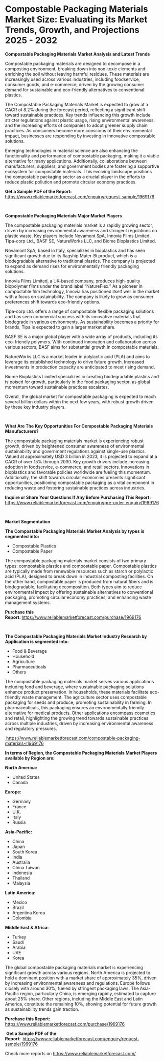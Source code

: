 <p><h1>Compostable Packaging Materials Market Size: Evaluating its Market Trends, Growth, and Projections 2025 - 2032</h1></p><p><strong>Compostable Packaging Materials Market Analysis and Latest Trends</strong></p>
<p><p>Compostable packaging materials are designed to decompose in a composting environment, breaking down into non-toxic elements and enriching the soil without leaving harmful residues. These materials are increasingly used across various industries, including foodservice, consumer goods, and e-commerce, driven by the growing consumer demand for sustainable and eco-friendly alternatives to conventional plastics.</p><p>The Compostable Packaging Materials Market is expected to grow at a CAGR of 8.2% during the forecast period, reflecting a significant shift toward sustainable practices. Key trends influencing this growth include stricter regulations against plastic usage, rising environmental awareness, and the increasing efforts of companies to adopt greener supply chain practices. As consumers become more conscious of their environmental impact, businesses are responding by investing in innovative compostable solutions. </p><p>Emerging technologies in material science are also enhancing the functionality and performance of compostable packaging, making it a viable alternative for many applications. Additionally, collaborations between manufacturers, suppliers, and government bodies are fostering a supportive ecosystem for compostable materials. This evolving landscape positions the compostable packaging sector as a crucial player in the efforts to reduce plastic pollution and promote circular economy practices.</p></p>
<p><strong>Get a Sample PDF of the Report:&nbsp;</strong> <a href="https://www.reliablemarketforecast.com/enquiry/request-sample/1969176?utm_campaign=2243&utm_medium=2&utm_source=Github&utm_content=ia&utm_term=30012025&utm_id=compostable-packaging-materials">https://www.reliablemarketforecast.com/enquiry/request-sample/1969176</a></p>
<p>&nbsp;</p>
<p><strong>Compostable Packaging Materials Major Market Players</strong></p>
<p><p>The compostable packaging materials market is a rapidly growing sector, driven by increasing environmental awareness and stringent regulations on plastic waste. Key players include Novamont SpA, Innovia Films Limited, Tipa-corp Ltd., BASF SE, NatureWorks LLC, and Biome Bioplastics Limited.</p><p>Novamont SpA, based in Italy, specializes in bioplastics and has seen significant growth due to its flagship Mater-Bi product, which is a biodegradable alternative to traditional plastics. The company is projected to expand as demand rises for environmentally friendly packaging solutions.</p><p>Innovia Films Limited, a UK-based company, produces high-quality biopolymer films under the brand label “NatureFlex.” As a pioneer in compostable film technology, Innovia has positioned itself well in the market with a focus on sustainability. The company is likely to grow as consumer preferences shift towards eco-friendly options.</p><p>Tipa-corp Ltd. offers a range of compostable flexible packaging solutions and has seen commercial success with its innovative materials that biodegrade in various environments. As sustainability becomes a priority for brands, Tipa is expected to gain a larger market share.</p><p>BASF SE is a major global player with a wide array of products, including its eco-friendly polymers. With continued innovation and collaboration across various sectors, BASF aims for substantial growth in compostable materials.</p><p>NatureWorks LLC is a market leader in polylactic acid (PLA) and aims to leverage its established technology to drive future growth. Increased investments in production capacity are anticipated to meet rising demand.</p><p>Biome Bioplastics Limited specializes in creating biodegradable plastics and is poised for growth, particularly in the food packaging sector, as global momentum toward sustainable practices escalates.</p><p>Overall, the global market for compostable packaging is expected to reach several billion dollars within the next few years, with robust growth driven by these key industry players.</p></p>
<p>&nbsp;</p>
<p><strong>What Are The Key Opportunities For Compostable Packaging Materials Manufacturers?</strong></p>
<p><p>The compostable packaging materials market is experiencing robust growth, driven by heightened consumer awareness of environmental sustainability and government regulations against single-use plastics. Valued at approximately USD 3 billion in 2023, it is projected to expand at a CAGR of over 15% through 2030. Key growth drivers include increasing adoption in foodservice, e-commerce, and retail sectors. Innovations in bioplastics and favorable policies worldwide are fueling this momentum. Additionally, the shift towards circular economies presents significant opportunities, positioning compostable packaging as a vital component in reducing waste and fostering sustainable practices across industries.</p></p>
<p><strong>Inquire or Share Your Questions If Any Before Purchasing This Report:</strong> <a href="https://www.reliablemarketforecast.com/enquiry/pre-order-enquiry/1969176?utm_campaign=2243&utm_medium=2&utm_source=Github&utm_content=ia&utm_term=30012025&utm_id=compostable-packaging-materials">https://www.reliablemarketforecast.com/enquiry/pre-order-enquiry/1969176</a></p>
<p>&nbsp;</p>
<p><strong>Market Segmentation</strong></p>
<p><strong>The Compostable Packaging Materials Market Analysis by types is segmented into:</strong></p>
<p><ul><li>Compostable Plastics</li><li>Compostable Paper</li></ul></p>
<p><p>The compostable packaging materials market consists of two primary types: compostable plastics and compostable paper. Compostable plastics are typically made from renewable resources such as starch or polylactic acid (PLA), designed to break down in industrial composting facilities. On the other hand, compostable paper is produced from natural fibers and is biodegradable, facilitating decomposition. Both types aim to reduce environmental impact by offering sustainable alternatives to conventional packaging, promoting circular economy practices, and enhancing waste management systems.</p></p>
<p><strong>Purchase this Report:&nbsp;</strong><a href="https://www.reliablemarketforecast.com/purchase/1969176?utm_campaign=2243&utm_medium=2&utm_source=Github&utm_content=ia&utm_term=30012025&utm_id=compostable-packaging-materials">https://www.reliablemarketforecast.com/purchase/1969176</a></p>
<p>&nbsp;</p>
<p><strong>The Compostable Packaging Materials Market Industry Research by Application is segmented into:</strong></p>
<p><ul><li>Food & Beverage</li><li>Household</li><li>Agriculture</li><li>Pharmaceuticals</li><li>Others</li></ul></p>
<p><p>The compostable packaging materials market serves various applications including food and beverage, where sustainable packaging solutions enhance product preservation. In households, these materials facilitate eco-friendly waste management. The agriculture sector uses compostable packaging for seeds and produce, promoting sustainability in farming. In pharmaceuticals, this packaging ensures an environmentally friendly alternative for medical products. Other applications encompass cosmetics and retail, highlighting the growing trend towards sustainable practices across multiple industries, driven by increasing environmental awareness and regulatory pressures.</p></p>
<p><a href="https://www.reliablemarketforecast.com/compostable-packaging-materials-r1969176?utm_campaign=2243&utm_medium=2&utm_source=Github&utm_content=ia&utm_term=30012025&utm_id=compostable-packaging-materials">&nbsp;https://www.reliablemarketforecast.com/compostable-packaging-materials-r1969176</a></p>
<p><strong>In terms of Region, the Compostable Packaging Materials Market Players available by Region are:</strong></p>
<p>
    <p> <strong> North America: </strong>
        <ul>
            <li>United States</li>
            <li>Canada</li>
        </ul>
        </p> 
    <p> <strong> Europe: </strong>
        <ul>
            <li>Germany</li>
            <li>France</li>
            <li>U.K.</li>
            <li>Italy</li>
            <li>Russia</li>
        </ul>
        </p> 
    <p> <strong> Asia-Pacific: </strong>
        <ul>
            <li>China</li>
            <li>Japan</li>
            <li>South Korea</li>
            <li>India</li>
            <li>Australia</li>
            <li>China Taiwan</li>
            <li>Indonesia</li>
            <li>Thailand</li>
            <li>Malaysia</li>
        </ul>
        </p> 
    <p> <strong> Latin America: </strong>
        <ul>
            <li>Mexico</li>
            <li>Brazil</li>
            <li>Argentina Korea</li>
            <li>Colombia</li>
        </ul>
        </p> 
    <p> <strong> Middle East & Africa: </strong>
        <ul>
            <li>Turkey</li>
            <li>Saudi</li>
            <li>Arabia</li>
            <li>UAE</li>
            <li>Korea</li>
        </ul>
    </p>
    </p>
<p><p>The global compostable packaging materials market is experiencing significant growth across various regions. North America is projected to hold a dominant position with a market share of approximately 35%, driven by increasing environmental awareness and regulations. Europe follows closely with around 30%, fueled by stringent packaging laws. The Asia-Pacific region, particularly China, is emerging rapidly, estimated to capture about 25% share. Other regions, including the Middle East and Latin America, constitute the remaining 10%, showing potential for future growth as sustainability trends gain traction.</p></p>
<p><strong>Purchase this Report: </strong><a href="https://www.reliablemarketforecast.com/purchase/1969176?utm_campaign=2243&utm_medium=2&utm_source=Github&utm_content=ia&utm_term=30012025&utm_id=compostable-packaging-materials">https://www.reliablemarketforecast.com/purchase/1969176</a></p>
<p>&nbsp;<strong>Get a Sample PDF of the Report:&nbsp;&nbsp;</strong><a href="https://www.reliablemarketforecast.com/enquiry/request-sample/1969176?utm_campaign=2243&utm_medium=2&utm_source=Github&utm_content=ia&utm_term=30012025&utm_id=compostable-packaging-materials">https://www.reliablemarketforecast.com/enquiry/request-sample/1969176</a></p>
<p><strong></strong></p>
<p>Check more reports on <a href="https://www.reliablemarketforecast.com/?utm_campaign=2243&utm_medium=2&utm_source=Github&utm_content=ia&utm_term=30012025&utm_id=compostable-packaging-materials">https://www.reliablemarketforecast.com/</a></p>